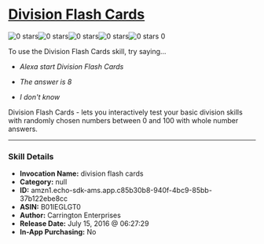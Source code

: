 # [Division Flash Cards](http://alexa.amazon.com/#skills/amzn1.echo-sdk-ams.app.c85b30b8-940f-4bc9-85bb-37b122ebe8cc)
![0 stars](../../images/ic_star_border_black_18dp_1x.png)![0 stars](../../images/ic_star_border_black_18dp_1x.png)![0 stars](../../images/ic_star_border_black_18dp_1x.png)![0 stars](../../images/ic_star_border_black_18dp_1x.png)![0 stars](../../images/ic_star_border_black_18dp_1x.png) 0

To use the Division Flash Cards skill, try saying...

* *Alexa start Division Flash Cards*

* *The answer is 8*

* *I don't know*

Division Flash Cards - lets you interactively test your basic division skills with randomly chosen numbers between 0 and 100 with whole number answers.

***

### Skill Details

* **Invocation Name:** division flash cards
* **Category:** null
* **ID:** amzn1.echo-sdk-ams.app.c85b30b8-940f-4bc9-85bb-37b122ebe8cc
* **ASIN:** B01IEGLGT0
* **Author:** Carrington Enterprises
* **Release Date:** July 15, 2016 @ 06:27:29
* **In-App Purchasing:** No
